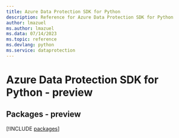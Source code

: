 ```yaml
---
title: Azure Data Protection SDK for Python
description: Reference for Azure Data Protection SDK for Python
author: lmazuel
ms.author: lmazuel
ms.data: 07/14/2023
ms.topic: reference
ms.devlang: python
ms.service: dataprotection
---
```

# Azure Data Protection SDK for Python - preview
## Packages - preview
[!INCLUDE [packages](data-protection-index.md)]